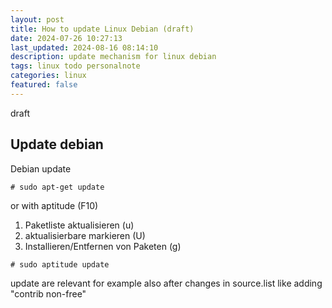 ```yaml
---
layout: post
title: How to update Linux Debian (draft)
date: 2024-07-26 10:27:13
last_updated: 2024-08-16 08:14:10
description: update mechanism for linux debian
tags: linux todo personalnote
categories: linux
featured: false
---
```


draft

## Update debian

Debian update

````markup
# sudo apt-get update
````

or with aptitude (F10)

1. Paketliste aktualisieren (u)
2. aktualisierbare markieren (U)
3. Installieren/Entfernen von Paketen (g)

````markup
# sudo aptitude update
````

update are relevant for example also after changes in source.list like adding "contrib non-free"

